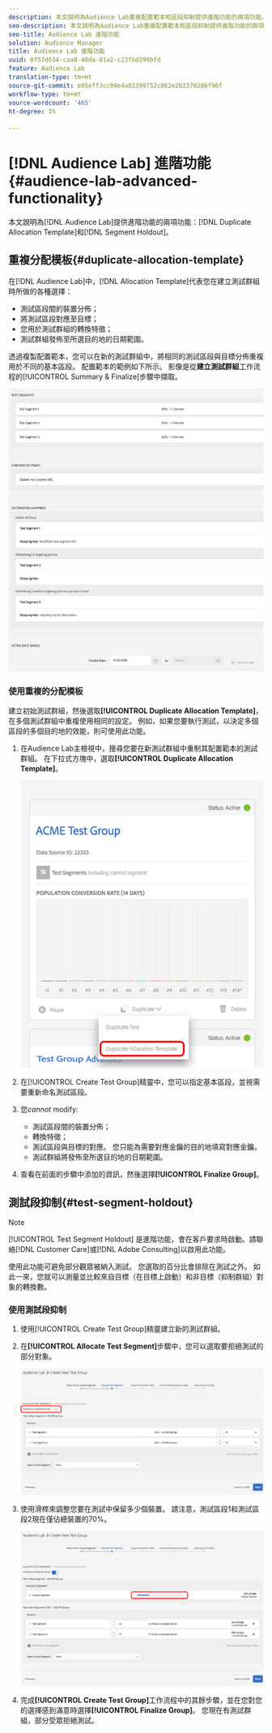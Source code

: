 ```yaml
---
description: 本文說明為Audience Lab重複配置範本和區段抑制提供進階功能的兩項功能。
seo-description: 本文說明為Audience Lab重複配置範本和區段抑制提供進階功能的兩項功能。
seo-title: Audience Lab 進階功能
solution: Audience Manager
title: Audience Lab 進階功能
uuid: 0f57d634-caa0-40da-81a2-c23fbd299bfd
feature: Audience Lab
translation-type: tm+mt
source-git-commit: e05eff3cc04e4a82399752c862e2b2370286f96f
workflow-type: tm+mt
source-wordcount: '465'
ht-degree: 1%

---
```



# [!DNL Audience Lab] 進階功能  {#audience-lab-advanced-functionality}

本文說明為[!DNL Audience Lab]提供進階功能的兩項功能：[!DNL Duplicate Allocation Template]和[!DNL Segment Holdout]。

## 重複分配模板{#duplicate-allocation-template}

<!-- 
<p>The <b>Allocation Template</b> represents how you split a test group into test segments and the way the test segments are mapped to destinations. </p>
 -->

在[!DNL Audience Lab]中，[!DNL Allocation Template]代表您在建立測試群組時所做的各種選擇：

* 測試區段間的裝置分佈；
* 將測試區段對應至目標；
* 您用於測試群組的轉換特徵；
* 測試群組發佈至所選目的地的日期範圍。

透過複製配置範本，您可以在新的測試群組中，將相同的測試區段與目標分佈重複用於不同的基本區段。 配置範本的範例如下所示。 影像是從&#x200B;**建立測試群組**&#x200B;工作流程的[!UICONTROL Summary & Finalize]步驟中擷取。

![](assets/allocation_template_3.png)

<!--
With the option to duplicate allocation templates, you can increase your productivity when running multivariate tests as part of multivariate campaigns.
-->

### 使用重複的分配模板

建立初始測試群組，然後選取&#x200B;**[!UICONTROL Duplicate Allocation Template]**，在多個測試群組中重複使用相同的設定。 例如，如果您要執行測試，以決定多個區段的多個目的地的效能，則可使用此功能。

1. 在Audience Lab主檢視中，搜尋您要在新測試群組中重制其配置範本的測試群組。 在下拉式方塊中，選取&#x200B;**[!UICONTROL Duplicate Allocation Template]**。

   ![](assets/duplicate-allocation-template.png)

2. 在[!UICONTROL Create Test Group]精靈中，您可以指定基本區段，並視需要重新命名測試區段。
3. 您&#x200B;*cannot* modify:

   * 測試區段間的裝置分佈；
   * 轉換特徵；
   * 測試區段與目標的對應。 您只能為需要對應金鑰的目的地填寫對應金鑰。
   * 測試群組將發佈至所選目的地的日期範圍。

4. 查看在前面的步驟中添加的資訊，然後選擇&#x200B;**[!UICONTROL Finalize Group]**。

## 測試段抑制{#test-segment-holdout}

>[!NOTE]
>
>[!UICONTROL Test Segment Holdout] 是進階功能，會在客戶要求時啟動。請聯絡[!DNL Customer Care]或[!DNL Adobe Consulting]以啟用此功能。

使用此功能可避免部分觀眾被納入測試。 您選取的百分比會排除在測試之外。 如此一來，您就可以測量並比較來自目標（在目標上啟動）和非目標（抑制群組）對象的轉換數。

<!--
<p>Note that this option is different to the control segment because it subtracts the percentage ................. You can withhold an audience group and still use a control segment. </p>
-->

### 使用測試段抑制

1. 使用[!UICONTROL Create Test Group]精靈建立新的測試群組。
1. 在&#x200B;**[!UICONTROL Allocate Test Segment]**&#x200B;步驟中，您可以選取要拒絕測試的部分對象。

   ![清單項目](assets/test-segment-holdout.png)

1. 使用滑桿來調整您要在測試中保留多少個裝置。 請注意，測試區段1和測試區段2現在僅佔總裝置的70%。

   ![](assets/test-segment-holdout-selected.png)

1. 完成&#x200B;**[!UICONTROL Create Test Group]**&#x200B;工作流程中的其餘步驟，並在您對您的選擇感到滿意時選擇&#x200B;**[!UICONTROL Finalize Group]**。 您現在有測試群組，部分受眾拒絕測試。
